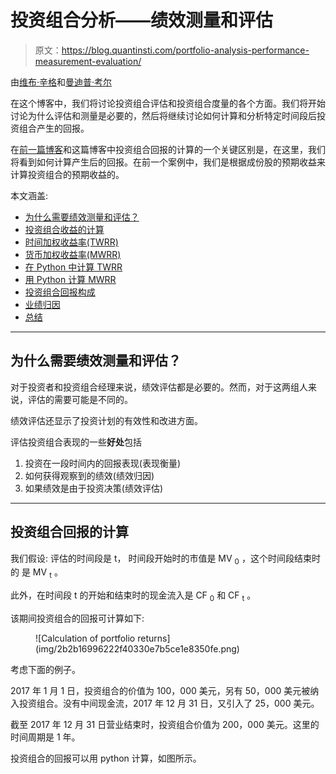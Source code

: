 # 投资组合分析——绩效测量和评估

> 原文：<https://blog.quantinsti.com/portfolio-analysis-performance-measurement-evaluation/>

由[维布·辛格](https://www.linkedin.com/in/vibhu-singh-1b76b6105/)和[曼迪普·考尔](https://www.linkedin.com/in/mandeep-kaur-6b5313104/)

在这个博客中，我们将讨论投资组合评估和投资组合度量的各个方面。我们将开始讨论为什么评估和测量是必要的，然后将继续讨论如何计算和分析特定时间段后投资组合产生的回报。

在[前一篇博客](/portfolio-optimization-maximum-return-risk-ratio-python/)和这篇博客中投资组合回报的计算的一个关键区别是，在这里，我们将看到如何计算产生后的回报。在前一个案例中，我们是根据成份股的预期收益来计算投资组合的预期收益的。

本文涵盖:

*   [为什么需要绩效测量和评估？](#why-performance-measurement-and-evaluation-is-required)
*   [投资组合收益的计算](#calculation-of-portfolio-returns)
*   [时间加权收益率(TWRR)](#time-weighted-rate-of-return-twrr)
*   [货币加权收益率(MWRR)](#money-weighted-rate-of-return-mwrr)
*   [在 Python 中计算 TWRR](#computing-twrr-in-python)
*   [用 Python 计算 MWRR](#computing-mwrr-in-python)
*   [投资组合回报构成](#portfolio-return-components)
*   [业绩归因](#performance-attribution)
*   [总结](#summary)

* * *

## 为什么需要绩效测量和评估？

对于投资者和投资组合经理来说，绩效评估都是必要的。然而，对于这两组人来说，评估的需要可能是不同的。

绩效评估还显示了投资计划的有效性和改进方面。

评估投资组合表现的一些**好处**包括

1.  投资在一段时间内的回报表现(表现衡量)
2.  如何获得观察到的绩效(绩效归因)
3.  如果绩效是由于投资决策(绩效评估)

* * *

## 投资组合回报的计算

我们假设:
评估的时间段是 t，
时间段开始时的市值是 MV <sub>0</sub> ，这个时间段结束时的
是 MV <sub>t</sub> 。

此外，在时间段 t 的开始和结束时的现金流入是 CF <sub>0</sub> 和 CF <sub>t</sub> 。

该期间投资组合的回报可计算如下:

<figure class="kg-card kg-image-card">![Calculation of portfolio returns](img/2b2b16996222f40330e7b5ce1e8350fe.png)</figure>

考虑下面的例子。

2017 年 1 月 1 日，投资组合的价值为 100，000 美元，另有 50，000 美元被纳入投资组合。没有中间现金流，2017 年 12 月 31 日，又引入了 25，000 美元。

截至 2017 年 12 月 31 日营业结束时，投资组合价值为 200，000 美元。这里的时间周期是 1 年。

投资组合的回报可以用 python 计算，如图所示。